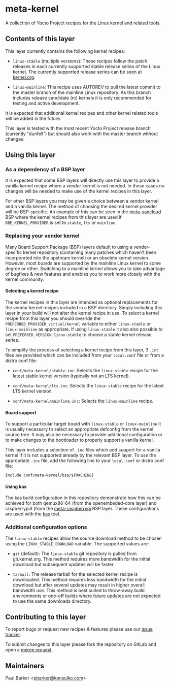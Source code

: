 meta-kernel
===========

A collection of Yocto Project recipes for the Linux kernel and related tools.

## Contents of this layer

This layer currently contains the following kernel recipes:

* `linux-stable` (multiple versions): These recipes follow the patch releases
  in each currently supported stable release series of the Linux kernel. The
  currently supported release series can be seen at
  [kernel.org](https://www.kernel.org/).

* `linux-mainline`: This recipe uses AUTOREV to pull the latest commit to the
  master branch of the mainline Linux repository. As this branch includes
  release candidate (rc) kernels it is only recommended for testing and active
  development.

It is expected that additional kernel recipes and other kernel related tools
will be added in the future.

This layer is tested with the most recent Yocto Project release branch
(currently "dunfell") but should also work with the master branch without
changes.

## Using this layer

### As a dependency of a BSP layer

It is expected that some BSP layers will directly use this layer to provide a
vanilla kernel recipe where a vendor kernel is not needed. In these cases no
changes will be needed to make use of the kernel recipes in this layer.

For other BSP layers you may be given a choice between a vendor kernel and a
vanilla kernel. The method of choosing the desired kernel provider will be
BSP-specific. An example of this can be seen in the
[meta-sancloud](https://github.com/sancloudltd/meta-sancloud/) BSP where the
kernel recipes from this layer are used if `BBE_KERNEL_PROVIDER` is set to
`stable`, `lts` or `mainline`.

### Replacing your vendor kernel

Many Board Support Package (BSP) layers default to using a vendor-specific
kernel repository (containing many patches which haven't been incorporated
into the upstream kernel) or an obsolete kernel version. However, most boards
are supported by the mainline Linux kernel to some degree or other. Switching
to a mainline kernel allows you to take advantage of bugfixes & new features
and enables you to work more closely with the kernel community.

#### Selecting a kernel recipe

The kernel recipes in this layer are intended as optional replacements for
the vendor kernel recipes included in a BSP directory. Simply including this
layer in your build will not alter the kernel recipe in use. To select a
kernel recipe from this layer you should override the
`PREFERRED_PROVIDER_virtual/kernel` variable to either `linux-stable` or
`linux-mainline` as appropriate. If using `linux-stable` it also also
possible to set `PREFERRED_VERSION_linux-stable` to choose a stable kernel
release series.

To simplify the process of selecting a kernel recipe from this layer, 3
`.inc` files are provided which can be included from your `local.conf` file
or from a distro conf file:

* `conf/meta-kernel/stable.inc`: Selects the `linux-stable` recipe for the
  latest stable kernel version (typically not an LTS kernel).

* `conf/meta-kernel/lts.inc`: Selects the `linux-stable` recipe for the latest
  LTS kernel version.

* `conf/meta-kernel/mainline.inc`: Selects the `linux-mainline` recipe.

#### Board support

To support a particular target board with `linux-stable` or `linux-mainline`
it is usually necessary to select an appropriate defconfig from the kernel
source tree. It may also be necessary to provide additional configuration or
to make changes to the bootloader to properly support a vanilla kernel.

This layer includes a selection of `.inc` files which add support for a
vanilla kernel if it is not supported already by the relevant BSP layer. To
use the appropriate `.inc` file, add the following line to your `local.conf`
or distro conf file:

    include conf/meta-kernel/bsp/${MACHINE}

#### Using kas

The kas build configuration in this repository demonstrate how this can be
achieved for both qemux86-64 (from the openembeded-core layer) and
raspberrypi3 (from the
[meta-raspberrypi](https://github.com/agherzan/meta-raspberrypi) BSP layer.
These configurations are used with the [kas](https://github.com/siemens/kas)
tool.

### Additional configuration options

The `linux-stable` recipes allow the source download method to be chosen
using the `LINUX_STABLE_DOWNLOAD` variable. The supported values are:

* `git` (default): The `linux-stable` git repository is pulled from
  git.kernel.org. This method requires more bandwidth for the initial download
  but subsequent updates will be faster.

* `tarball`: The release tarball for the selected kernel recipe is downloaded.
  This method requires less bandwidth for the initial download but after
  several updates may result in higher overall bandwidth use. This method is
  best suited to throw-away build environments or one-off builds where future
  updates are not expected to use the same downloads directory.

## Contributing to this layer

To report bugs or request new recipes & features please use our
[issue tracker](https://gitlab.com/openembedded/community/meta-kernel/-/issues).

To submit changes to this layer please fork the repository on GitLab and open
a [merge request](https://gitlab.com/openembedded/community/meta-kernel/-/merge_requests).

## Maintainers

Paul Barker \<pbarker@konsulko.com\>
